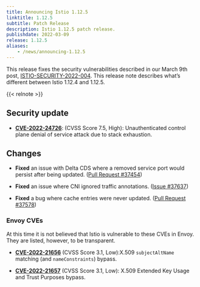 ```yaml
---
title: Announcing Istio 1.12.5
linktitle: 1.12.5
subtitle: Patch Release
description: Istio 1.12.5 patch release.
publishdate: 2022-03-09
release: 1.12.5
aliases:
    - /news/announcing-1.12.5
---
```


This release fixes the security vulnerabilities described in our March 9th post, [ISTIO-SECURITY-2022-004](/pt-br/news/security/istio-security-2022-004).
This release note describes what’s different between Istio 1.12.4 and 1.12.5.

{{< relnote >}}

## Security update

- __[CVE-2022-24726](https://github.com/istio/istio/security/advisories/GHSA-8w5h-qr4r-2h6g)__:
  (CVSS Score 7.5, High): Unauthenticated control plane denial of service attack due to stack exhaustion.

## Changes

- **Fixed** an issue with Delta CDS where a removed service port would persist after being updated.
  ([Pull Request #37454](https://github.com/istio/istio/pull/37454))

- **Fixed** an issue where CNI ignored traffic annotations.
  ([Issue #37637](https://github.com/istio/istio/issues/37637))

- **Fixed** a bug where cache entries were never updated.
  ([Pull Request #37578](https://github.com/istio/istio/pull/37578))

### Envoy CVEs

At this time it is not believed that Istio is vulnerable to these CVEs in Envoy. They are listed, however,
to be transparent.

- __[CVE-2022-21656](https://github.com/envoyproxy/envoy/security/advisories/GHSA-c9g7-xwcv-pjx2)__
  (CVSS Score 3.1, Low):X.509 `subjectAltName` matching (and `nameConstraints`) bypass.

- __[CVE-2022-21657](https://github.com/envoyproxy/envoy/security/advisories/GHSA-837m-wjrv-vm5g)__
  (CVSS Score 3.1, Low): X.509 Extended Key Usage and Trust Purposes bypass.
